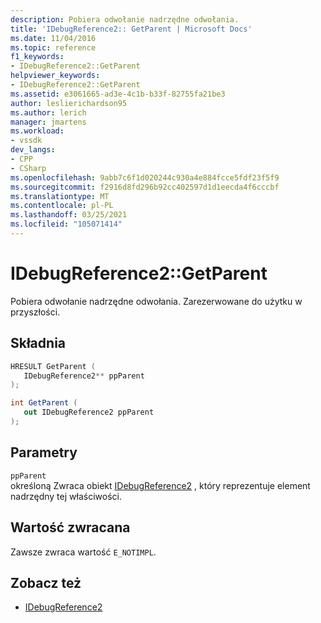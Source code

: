 ```yaml
---
description: Pobiera odwołanie nadrzędne odwołania.
title: 'IDebugReference2:: GetParent | Microsoft Docs'
ms.date: 11/04/2016
ms.topic: reference
f1_keywords:
- IDebugReference2::GetParent
helpviewer_keywords:
- IDebugReference2::GetParent
ms.assetid: e3061665-ad3e-4c1b-b33f-82755fa21be3
author: leslierichardson95
ms.author: lerich
manager: jmartens
ms.workload:
- vssdk
dev_langs:
- CPP
- CSharp
ms.openlocfilehash: 9abb7c6f1d020244c930a4e884fcce5fdf23f5f9
ms.sourcegitcommit: f2916d8fd296b92cc402597d1d1eecda4f6cccbf
ms.translationtype: MT
ms.contentlocale: pl-PL
ms.lasthandoff: 03/25/2021
ms.locfileid: "105071414"
---
```

# <a name="idebugreference2getparent"></a>IDebugReference2::GetParent
Pobiera odwołanie nadrzędne odwołania. Zarezerwowane do użytku w przyszłości.

## <a name="syntax"></a>Składnia

```cpp
HRESULT GetParent ( 
   IDebugReference2** ppParent
);
```

```csharp
int GetParent ( 
   out IDebugReference2 ppParent
);
```

## <a name="parameters"></a>Parametry
`ppParent`\
określoną Zwraca obiekt [IDebugReference2](../../../extensibility/debugger/reference/idebugreference2.md) , który reprezentuje element nadrzędny tej właściwości.

## <a name="return-value"></a>Wartość zwracana
 Zawsze zwraca wartość `E_NOTIMPL`.

## <a name="see-also"></a>Zobacz też
- [IDebugReference2](../../../extensibility/debugger/reference/idebugreference2.md)

